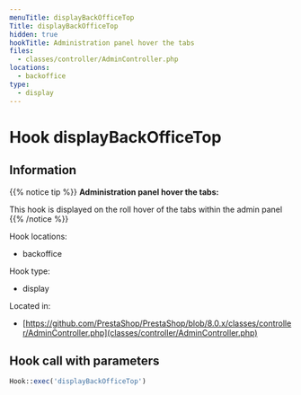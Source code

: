```yaml
---
menuTitle: displayBackOfficeTop
Title: displayBackOfficeTop
hidden: true
hookTitle: Administration panel hover the tabs
files:
  - classes/controller/AdminController.php
locations:
  - backoffice
type:
  - display
---
```


# Hook displayBackOfficeTop

## Information

{{% notice tip %}}
**Administration panel hover the tabs:** 

This hook is displayed on the roll hover of the tabs within the admin panel
{{% /notice %}}

Hook locations: 
  - backoffice

Hook type: 
  - display

Located in: 
  - [https://github.com/PrestaShop/PrestaShop/blob/8.0.x/classes/controller/AdminController.php](classes/controller/AdminController.php)

## Hook call with parameters

```php
Hook::exec('displayBackOfficeTop')
```